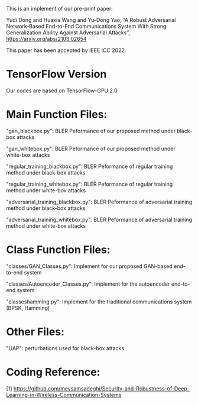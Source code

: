 This is an implement of our pre-print paper:

Yudi Dong and Huaxia Wang and Yu-Dong Yao, “A Robust Adversarial Network-Based End-to-End Communications System With Strong Generalization Ability Against Adversarial Attacks”, https://arxiv.org/abs/2103.02654

This paper has been accepted by IEEE ICC 2022. 


# TensorFlow Version
Our codes are based on TensorFlow-GPU 2.0


# Main Function Files:
"gan_blackbox.py": BLER Peformance of our proposed method under black-box attacks

"gan_whitebox.py": BLER Peformance of our proposed method under white-box attacks

"regular_training_blackbox.py": BLER Peformance of regular training method under black-box attacks

"regular_training_whitebox.py": BLER Peformance of regular training method under white-box attacks

"adversarial_training_blackbox.py": BLER Peformance of adversarial training method under black-box attacks

"adversarial_training_whitebox.py": BLER Peformance of adversarial training method under white-box attacks

# Class Function Files:
"classes/GAN_Classes.py": Implement for our proposed GAN-based end-to-end system

"classes/Autoencoder_Classes.py": Implement for the autoencoder end-to-end system

"classeshamming.py": Implement for the traditional communications system (BPSK, Hamming)

# Other Files:
"UAP": perturbations used for black-box attacks

# Coding Reference:
[1] https://github.com/meysamsadeghi/Security-and-Robustness-of-Deep-Learning-in-Wireless-Communication-Systems
